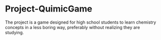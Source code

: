 # Project-QuimicGame
The project is a game designed for high school students to learn chemistry concepts in a less boring way, preferably without realizing they are studying.
